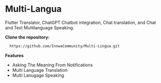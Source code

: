 # Multi-Langua
Flutter Translator, ChatGPT Chatbot integration, Chat translation, and Chat and Text Multilanguage Speaking. 

**Clone the repository:**

  ```bash
    https://github.com/InnwaCommunity/Multi-Lingua.git
  ```

**Features**
- Asking The Meaning From Notifications
- Multi Language Translation
- Multi Lanugage Speaking
